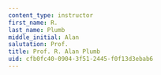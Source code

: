 ```yaml
---
content_type: instructor
first_name: R.
last_name: Plumb
middle_initial: Alan
salutation: Prof.
title: Prof. R. Alan Plumb
uid: cfb0fc40-0904-3f51-2445-f0f13d3ebab6
---
```

